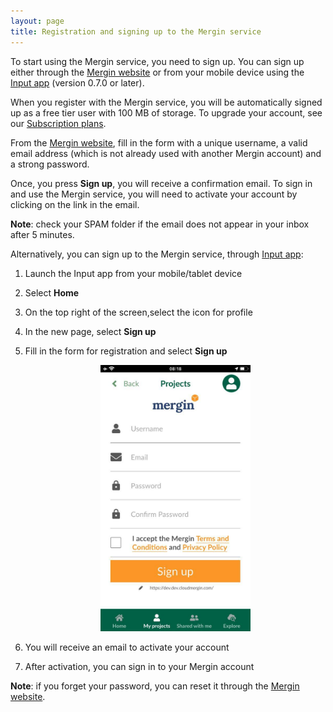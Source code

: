 ```yaml
---
layout: page
title: Registration and signing up to the Mergin service
---
```


To start using the Mergin service, you need to sign up. You can sign up either through the [Mergin website](https://public.cloudmergin.com/) or from your mobile device using the [Input app](https://inputapp.io/en/) (version 0.7.0 or later).

When you register with the Mergin service, you will be automatically signed up as a free tier user with 100 MB of storage. To upgrade your account, see our [Subscription plans](https://help.cloudmergin.com/subscriptions).

From the [Mergin website](https://public.cloudmergin.com/), fill in the form with a unique username, a valid email address (which is not already used with another Mergin account) and a strong password.

Once, you press **Sign up**, you will receive a confirmation email. To sign in and use the Mergin service, you will need to activate your account by clicking on the link in the email.

**Note**: check your SPAM folder if the email does not appear in your inbox after 5 minutes.

Alternatively, you can sign up to the Mergin service, through [Input app](https://inputapp.io/en/):

1. Launch the Input app from your mobile/tablet device

2. Select **Home**

3. On the top right of the screen,select the icon for profile

4. In the new page, select **Sign up**

5. Fill in the form for registration and select **Sign up**

	<p align="center"><img src="./images/registration/input-reg.png" width="50%"></p>

6. You will receive an email to activate your account

7. After activation, you can sign in to your Mergin account

**Note**: if you forget your password, you can reset it through the [Mergin website](https://public.cloudmergin.com/).
